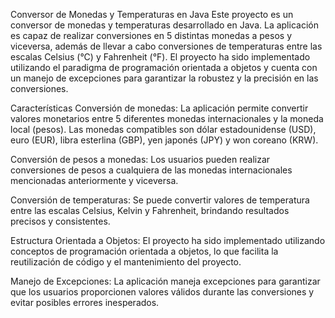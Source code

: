 Conversor de Monedas y Temperaturas en Java
Este proyecto es un conversor de monedas y temperaturas desarrollado en Java. La aplicación es capaz de realizar conversiones en 5 distintas monedas a pesos y viceversa, además de llevar a cabo conversiones de temperaturas entre las escalas Celsius (°C) y Fahrenheit (°F). El proyecto ha sido implementado utilizando el paradigma de programación orientada a objetos y cuenta con un manejo de excepciones para garantizar la robustez y la precisión en las conversiones.

Características
Conversión de monedas: La aplicación permite convertir valores monetarios entre 5 diferentes monedas internacionales y la moneda local (pesos). Las monedas compatibles son dólar estadounidense (USD), euro (EUR), libra esterlina (GBP), yen japonés (JPY) y won coreano (KRW).

Conversión de pesos a monedas: Los usuarios pueden realizar conversiones de pesos a cualquiera de las monedas internacionales mencionadas anteriormente y viceversa.

Conversión de temperaturas: Se puede convertir valores de temperatura entre las escalas Celsius, Kelvin y Fahrenheit, brindando resultados precisos y consistentes.

Estructura Orientada a Objetos: El proyecto ha sido implementado utilizando conceptos de programación orientada a objetos, lo que facilita la reutilización de código y el mantenimiento del proyecto.

Manejo de Excepciones: La aplicación maneja excepciones para garantizar que los usuarios proporcionen valores válidos durante las conversiones y evitar posibles errores inesperados.
